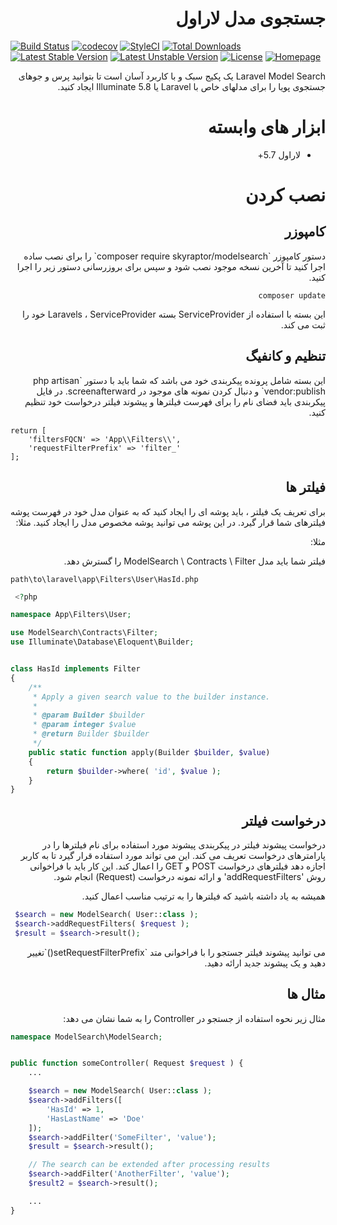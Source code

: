 <div dir="rtl" style="direction:rtl;text-align:right;">
<h1>جستجوی مدل لاراول</h1>
</div>

[![Build Status](https://travis-ci.org/bumbummen99/laravel-modelsearch.png?branch=master)](https://travis-ci.org/bumbummen99/laravel-modelsearch)
[![codecov](https://codecov.io/gh/bumbummen99/laravel-modelsearch/branch/master/graph/badge.svg)](https://codecov.io/gh/bumbummen99/laravel-modelsearch)
[![StyleCI](https://styleci.io/repos/159666547/shield?branch=master)](https://styleci.io/repos/159666547)
[![Total Downloads](https://poser.pugx.org/skyraptor/modelsearch/downloads.png)](https://packagist.org/packages/skyraptor/modelsearch)
[![Latest Stable Version](https://poser.pugx.org/skyraptor/modelsearch/v/stable)](https://packagist.org/packages/skyraptor/modelsearch)
[![Latest Unstable Version](https://poser.pugx.org/skyraptor/modelsearch/v/unstable)](https://packagist.org/packages/skyraptor/modelsearch)
[![License](https://poser.pugx.org/skyraptor/modelsearch/license)](https://packagist.org/packages/skyraptor/modelsearch)
[![Homepage](https://img.shields.io/badge/homepage-skyraptor.eu-informational.svg?style=flat&logo=appveyor)](https://skyraptor.eu)

<div dir="rtl" style="direction:rtl;text-align:right;">
<p>
 Laravel Model Search یک پکیج سبک و با کاربرد آسان است تا بتوانید پرس و جوهای جستجوی پویا را برای مدلهای خاص با Laravel یا Illuminate 5.8 ایجاد کنید.
</p>
</div>

<div dir="rtl" style="direction:rtl;text-align:right;">
 <h1>ابزار های وابسته</h1>

- لاراول 5.7+

</div>
<div dir="rtl" style="direction:rtl;text-align:right;">
 <h1> نصب کردن</h1>
 <h2> کامپوزر</h2>

<p>
دستور کامپوزر  `composer require skyraptor/modelsearch` را برای نصب ساده اجرا کنید تا آخرین نسخه موجود نصب شود و سپس برای بروزرسانی دستور زیر را اجرا کنید.
 
`composer update`

این بسته با استفاده از ServiceProvider بسته Laravels ، ServiceProvider خود را ثبت می کند.
</p>
</div>
<div dir="rtl" style="direction:rtl;text-align:right;">
<h2>تنظیم و کانفیگ</h2>
<p>
این بسته شامل پرونده پیکربندی خود می باشد که شما باید با دستور `php artisan vendor:publish` و دنبال کردن نمونه های موجود در screenafterward. در فایل پیکربندی باید فضای نام را برای فهرست فیلترها و پیشوند فیلتر درخواست خود تنظیم کنید.
 </p>
 </div>

```
return [
    'filtersFQCN' => 'App\\Filters\\',
    'requestFilterPrefix' => 'filter_'
];
 ```

<div dir="rtl" style="direction:rtl;text-align:right;">
<h2>فیلتر ها</h2>
<p>
برای تعریف یک فیلتر ، باید پوشه ای را ایجاد کنید که به عنوان مدل خود در فهرست پوشه فیلترهای شما قرار گیرد. در این پوشه می توانید پوشه مخصوص مدل را ایجاد کنید. مثلا:

مثلا:


فیلتر شما باید مدل ModelSearch \ Contracts \ Filter را گسترش دهد.

</p>
</div>

`path\to\laravel\app\Filters\User\HasId.php` 

```php
 <?php

namespace App\Filters\User;

use ModelSearch\Contracts\Filter;
use Illuminate\Database\Eloquent\Builder;


class HasId implements Filter
{
    /**
     * Apply a given search value to the builder instance.
     *
     * @param Builder $builder
     * @param integer $value
     * @return Builder $builder
     */
    public static function apply(Builder $builder, $value)
    {
        return $builder->where( 'id', $value );
    }
}
 ```

<div dir="rtl" style="direction:rtl;text-align:right;">
<h2>درخواست فیلتر</h2>

<p>
درخواست پیشوند فیلتر در پیکربندی پیشوند مورد استفاده برای نام فیلترها را در پارامترهای درخواست تعریف می کند. این می تواند مورد استفاده قرار گیرد تا به کاربر اجازه دهد فیلترهای درخواست POST و GET را اعمال کند. این کار باید با فراخوانی روش 'addRequestFilters' و ارائه نمونه درخواست (Request) انجام شود.

همیشه به یاد داشته باشید که فیلترها را به ترتیب مناسب اعمال کنید.
</p>
</div>

```php
 $search = new ModelSearch( User::class );
 $search->addRequestFilters( $request );
 $result = $search->result();
 ```

<div dir="rtl" style="direction:rtl;text-align:right;">
<p dir="rtl">
می توانید پیشوند فیلتر جستجو را با فراخوانی متد  `setRequestFilterPrefix()`تغییر دهید و یک پیشوند جدید ارائه دهید.
</p>
<h2>مثال ها</h2>

<p dir="rtl">
مثال زیر نحوه استفاده از جستجو در Controller را به شما نشان می دهد:
</p>
</div>


```php
namespace ModelSearch\ModelSearch;


public function someController( Request $request ) {
    ...

    $search = new ModelSearch( User::class );
    $search->addFilters([
        'HasId' => 1,
        'HasLastName' => 'Doe'
    ]);
    $search->addFilter('SomeFilter', 'value');
    $result = $search->result();

    // The search can be extended after processing results
    $search->addFilter('AnotherFilter', 'value');
    $result2 = $search->result();

    ...
}
```
